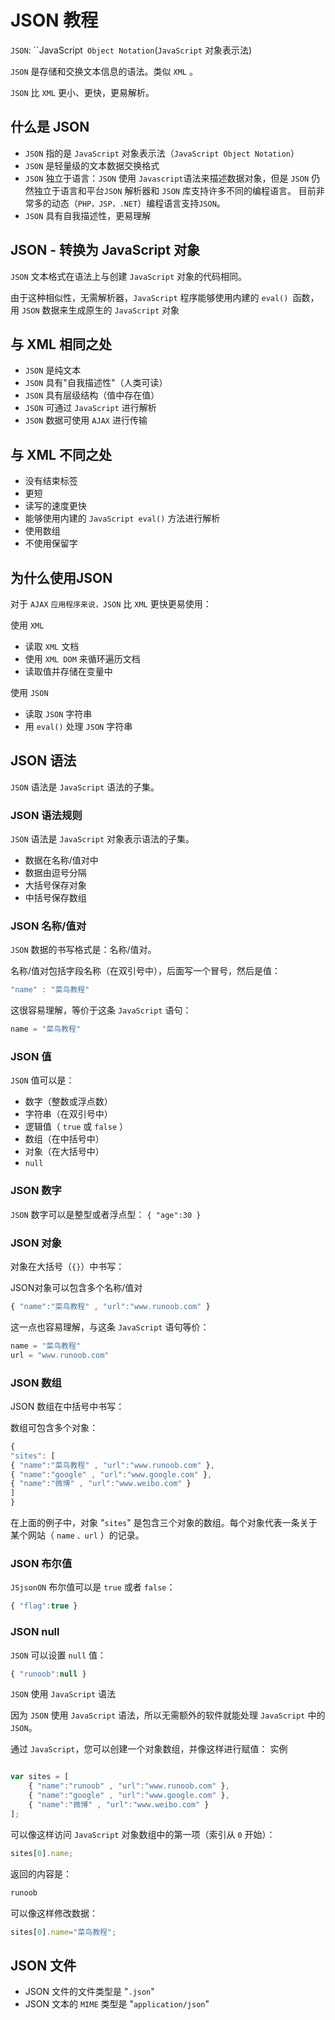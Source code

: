 # JSON 教程

``JSON``: ``JavaScript` Object Notation`(`JavaScript` 对象表示法)

``JSON`` 是存储和交换文本信息的语法。类似 `XML` 。

``JSON`` 比 `XML` 更小、更快，更易解析。

## 什么是 JSON

+ `JSON` 指的是 `JavaScript` 对象表示法（`JavaScript Object Notation`）
+ `JSON` 是轻量级的文本数据交换格式
+ `JSON` 独立于语言：`JSON` 使用 `Javascript`语法来描述数据对象，但是 `JSON` 仍然独立于语言和平台`JSON` 解析器和 `JSON` 库支持许多不同的编程语言。 目前非常多的动态（`PHP，JSP，.NET`）编程语言支持`JSON`。
+ `JSON` 具有自我描述性，更易理解

## JSON - 转换为  JavaScript 对象

`JSON` 文本格式在语法上与创建 `JavaScript` 对象的代码相同。

由于这种相似性，无需解析器，`JavaScript` 程序能够使用内建的 `eval() `函数，用 `JSON` 数据来生成原生的 `JavaScript` 对象

## 与 XML 相同之处

+ `JSON` 是纯文本
+ `JSON` 具有"自我描述性"（人类可读）
+ `JSON` 具有层级结构（值中存在值）
+ `JSON` 可通过 `JavaScript` 进行解析
+ `JSON` 数据可使用 `AJAX` 进行传输

## 与 XML 不同之处

+ 没有结束标签
+ 更短
+ 读写的速度更快
+ 能够使用内建的 `JavaScript eval()` 方法进行解析
+ 使用数组
+ 不使用保留字

## 为什么使用JSON

对于 `AJAX` `应用程序来说，JSON` 比 `XML` 更快更易使用：

使用 `XML`

+ 读取 `XML` 文档
+ 使用 `XML DOM` 来循环遍历文档
+ 读取值并存储在变量中

使用 `JSON`

+ 读取 `JSON` 字符串
+ 用 `eval()` 处理 `JSON` 字符串

## JSON 语法

`JSON` 语法是 `JavaScript` 语法的子集。

### JSON 语法规则

`JSON` 语法是 `JavaScript` 对象表示语法的子集。

+ 数据在名称/值对中
+ 数据由逗号分隔
+ 大括号保存对象
+ 中括号保存数组

### JSON 名称/值对

`JSON` 数据的书写格式是：名称/值对。

名称/值对包括字段名称（在双引号中），后面写一个冒号，然后是值：

```javascript
"name" : "菜鸟教程"
```

这很容易理解，等价于这条 `JavaScript` 语句：

```javascript
name = "菜鸟教程"
```

### JSON 值

`JSON` 值可以是：

+ 数字（整数或浮点数）
+ 字符串（在双引号中）
+ 逻辑值（ `true` 或 `false` ）
+ 数组（在中括号中）
+ 对象（在大括号中）
+ `null`

### JSON 数字

`JSON` 数字可以是整型或者浮点型：
`{ "age":30 }`

### JSON 对象

对象在大括号（`{}`）中书写：

JSON对象可以包含多个名称/值对

```javascript
{ "name":"菜鸟教程" , "url":"www.runoob.com" }
```

这一点也容易理解，与这条 `JavaScript` 语句等价：

```javascript
name = "菜鸟教程"
url = "www.runoob.com"
```

### JSON 数组

JSON 数组在中括号中书写：

数组可包含多个对象：

```javascript
{
"sites": [
{ "name":"菜鸟教程" , "url":"www.runoob.com" }, 
{ "name":"google" , "url":"www.google.com" }, 
{ "name":"微博" , "url":"www.weibo.com" }
]
}
```

在上面的例子中，对象 "`sites`" 是包含三个对象的数组。每个对象代表一条关于某个网站（ `name` `、url` ）的记录。

### JSON 布尔值

`JSjsonON` 布尔值可以是 `true` 或者 `false`：

```javascript
{ "flag":true }
```

### JSON null

`JSON` 可以设置 `null` 值：

```javascript
{ "runoob":null }
```


`JSON` 使用 `JavaScript` 语法

因为 `JSON` 使用 `JavaScript` 语法，所以无需额外的软件就能处理 `JavaScript` 中的 `JSON`。

通过 `JavaScript`，您可以创建一个对象数组，并像这样进行赋值：
实例

```javascript

var sites = [
    { "name":"runoob" , "url":"www.runoob.com" },
    { "name":"google" , "url":"www.google.com" },
    { "name":"微博" , "url":"www.weibo.com" }
];
```

可以像这样访问 `JavaScript` 对象数组中的第一项（索引从 `0` 开始）：

```javascript
sites[0].name;
```

返回的内容是：

```javascript
runoob
```

可以像这样修改数据：

```javascript
sites[0].name="菜鸟教程";
```

## JSON 文件

+ JSON 文件的文件类型是 "`.json`"
+ JSON 文本的 `MIME` 类型是 "`application/json`"


